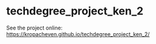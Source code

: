 # techdegree_project_ken_2
See the project online: https://kropacheven.github.io/techdegree_project_ken_2/

